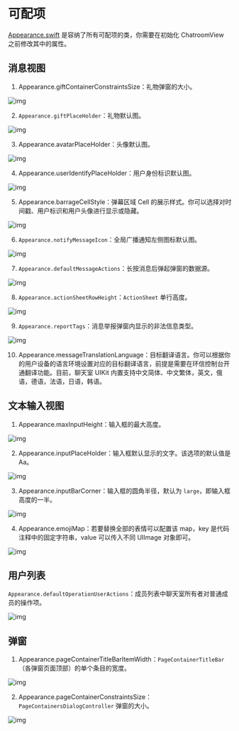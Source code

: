 # 可配项

[Appearance.swift](https://github.com/zjc19891106/ChatroomUIKit/blob/main/Sources/ChatroomUIKit/Classes/UI/Core/UIKit/Utils/Appearance.swift) 是容纳了所有可配项的类，你需要在初始化 ChatroomView 之前修改其中的属性。

## 消息视图

1. Appearance.giftContainerConstraintsSize：礼物弹窗的大小。

![img](@static/images/uikit/chatroomios/giftContainerConstraintsSize.png)

2. `Appearance.giftPlaceHolder`：礼物默认图。

![img](@static/images/uikit/chatroomios/giftPlaceHolder.png)

3. Appearance.avatarPlaceHolder：头像默认图。

![img](@static/images/uikit/chatroomios/avatarPlaceHolder.png)

4. Appearance.userIdentifyPlaceHolder：用户身份标识默认图。

![img](@static/images/uikit/chatroomios/userIdentityPlaceHolder.png)

5. Appearance.barrageCellStyle：弹幕区域 Cell 的展示样式。你可以选择对时间戳、用户标识和用户头像进行显示或隐藏。

![img](@static/images/uikit/chatroomios/customchatbarrage.png)

6. `Appearance.notifyMessageIcon`：全局广播通知左侧图标默认图。

![img](@static/images/uikit/chatroomios/notifyMessageIcon.png)

7. `Appearance.defaultMessageActions`：长按消息后弹起弹窗的数据源。

![img](@static/images/uikit/chatroomios/messageActions.png)

8. `Appearance.actionSheetRowHeight`：`ActionSheet` 单行高度。

![img](@static/images/uikit/chatroomios/messageActions.png)

9. `Appearance.reportTags`：消息举报弹窗内显示的非法信息类型。

![img](@static/images/uikit/chatroomios/report.png)

10. Appearance.messageTranslationLanguage：目标翻译语言。你可以根据你的用户设备的语言环境设置对应的目标翻译语言，前提是需要在环信控制台开通翻译功能。目前，聊天室 UIKit 内置支持中文简体、中文繁体，英文，俄语，德语，法语，日语，韩语。 

## 文本输入视图

1. Appearance.maxInputHeight：输入框的最大高度。

![img](@static/images/uikit/chatroomios/maxInputHeight.png)

2. Appearance.inputPlaceHolder：输入框默认显示的文字。该选项的默认值是 Aa。

![img](@static/images/uikit/chatroomios/inputCorner.png)

3. Appearance.inputBarCorner：输入框的圆角半径，默认为 `large`，即输入框高度的一半。

![img](@static/images/uikit/chatroomios/inputCorner.png)

4. Appearance.emojiMap：若要替换全部的表情可以配置该 map，key 是代码注释中的固定字符串，value 可以传入不同 UIImage 对象即可。

![img](@static/images/uikit/chatroomios/customchatbarrage.png)

## 用户列表

 `Appearance.defaultOperationUserActions`：成员列表中聊天室所有者对普通成员的操作项。

 ![img](@static/images/uikit/chatroomios/moreAction.png)

## 弹窗

1. Appearance.pageContainerTitleBarItemWidth：`PageContainerTitleBar`（各弹窗页面顶部）的单个条目的宽度。

![img](@static/images/uikit/chatroomios/pageContainerTitleBarItemWidth.png)

2. Appearance.pageContainerConstraintsSize：`PageContainersDialogController` 弹窗的大小。 

![img](@static/images/uikit/chatroomios/pageContainerTitleBarItemWidth.png)
